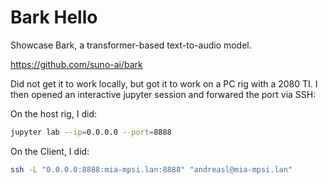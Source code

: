 # Bark Hello
Showcase Bark, a transformer-based text-to-audio model.

https://github.com/suno-ai/bark

Did not get it to work locally, but got it to work on a PC rig with a 2080 TI. I then opened an
interactive jupyter session and forwared the port via SSH:

On the host rig, I did:
```bash
jupyter lab --ip=0.0.0.0 --port=8888
```

On the Client, I did:
```bash
ssh -L "0.0.0.0:8888:mia-mpsi.lan:8888" "andreasl@mia-mpsi.lan"
```
